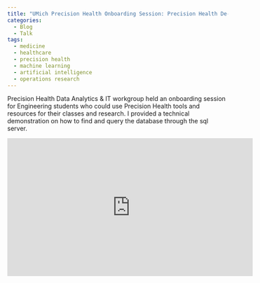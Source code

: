 ```yaml
---
title: "UMich Precision Health Onboarding Session: Precision Health De-Identified RDW"
categories:
  - Blog
  - Talk
tags:
  - medicine
  - healthcare
  - precision health
  - machine learning
  - artificial intelligence
  - operations research
---
```



Precision Health Data Analytics & IT workgroup held an onboarding session for Engineering students who could use Precision Health tools and resources for their classes and research. I provided a technical demonstration on how to find and query the database through the sql server.

<iframe width="560" height="315" src="https://www.youtube.com/embed/P_d75tvs8pY" title="YouTube video player" frameborder="0" allow="accelerometer; autoplay; clipboard-write; encrypted-media; gyroscope; picture-in-picture; web-share" allowfullscreen></iframe>
